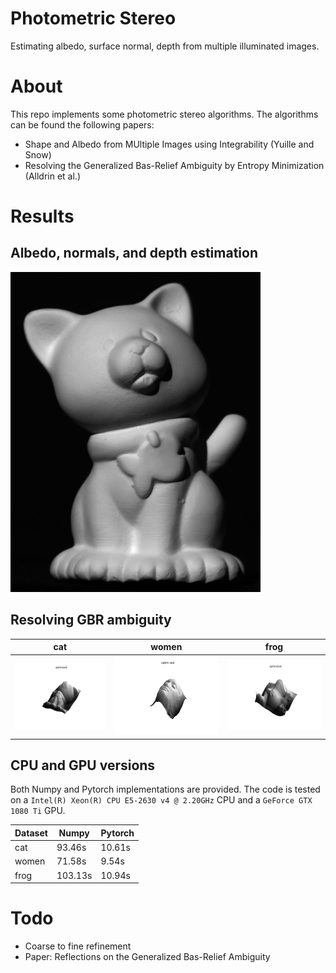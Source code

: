 # Photometric Stereo
Estimating albedo, surface normal, depth from multiple illuminated images.

# About
This repo implements some photometric stereo algorithms. The algorithms can be found the following papers:
- Shape and Albedo from MUltiple Images using Integrability (Yuille and Snow)
- Resolving the Generalized Bas-Relief Ambiguity by Entropy Minimization (Alldrin et al.)

# Results
## Albedo, normals, and depth estimation
![est](./results/result.gif)

## Resolving GBR ambiguity
|cat|women|frog|
|--|--|--|
|![gbr](./results/compare_cat.gif)|![gbr](./results/compare_women.gif)|![gbr](./results/compare_frog.gif)|

## CPU and GPU versions
Both Numpy and Pytorch implementations are provided. The code is tested on a `Intel(R) Xeon(R) CPU E5-2630 v4 @ 2.20GHz` CPU and a `GeForce GTX 1080 Ti` GPU.

|Dataset|Numpy|Pytorch|
|--|--|--|
|cat|93.46s|10.61s|
|women|71.58s|9.54s|
|frog|103.13s|10.94s|


# Todo
- Coarse to fine refinement
- Paper: Reflections on the Generalized Bas-Relief Ambiguity